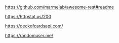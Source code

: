 https://github.com/marmelab/awesome-rest#readme

https://httpstat.us/200

https://deckofcardsapi.com/

https://randomuser.me/
